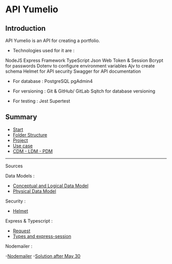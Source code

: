# API Yumelio

## Introduction

API Yumelio is an API for creating a portfolio.

- Technologies used for it are :

NodeJS Express Framework
TypeScript
Json Web Token & Session
Bcrypt for passwords
Dotenv to configure environment variables
Ajv to create schema
Helmet for API security
Swagger for API documentation

- For database :
PostgreSQL
pgAdmin4

- For versioning :
Git & GitHub/ GitLab
Sqitch for database versioning

- For testing :
Jest
Supertest

## Summary

- [Start](./__docs__/00_start.md)
- [Folder Structure](./__docs__/01_folder.md)
- [Project](./__docs__/02_project.md)
- [Use case](./__docs__/03_usecase.md)
- [CDM - LDM - PDM](./__docs__/04_mcd-mld-mpd.md)

---

Sources

Data Models :

- [Conceptual and Logical Data Model](https://opentextbc.ca/dbdesign01/chapter/chapter-4-types-of-database-models/)
- [Physical Data Model](https://www.ibm.com/docs/en/ida/9.1.1?topic=modeling-physical-data-models)

Security :

- [Helmet](https://helmetjs.github.io/)

Express & Typescript :

- [Request](https://github.com/DefinitelyTyped/DefinitelyTyped/blob/master/types/express-session/index.d.ts)
- [Types and express-session](https://akoskm.com/how-to-use-express-session-with-custom-sessiondata-typescript)

Nodemailer :

-[Nodemailer](https://nodemailer.com/)
-[Solution after May 30](https://stackoverflow.com/questions/71477637/nodemailer-and-gmail-after-may-30-2022)